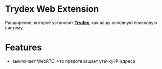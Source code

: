 # Trydex Web Extension
Расширение, которое установит [**Trydex**](https://trydex.tk), как вашу основную поисковую систему. 

# Features 
- выключает WebRTC, что предотвращает утечку IP-адреса
